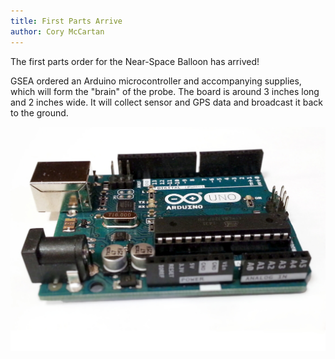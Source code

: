 ```yaml
---
title: First Parts Arrive
author: Cory McCartan
---
```

The first parts order for the Near-Space Balloon has arrived!

GSEA ordered an Arduino microcontroller and accompanying supplies, which will form the "brain" of the probe. The board is around 3 inches long and 2 inches wide.  It will collect sensor and GPS data and broadcast it back to the ground.

![arduino board](/assets/newsreel/arduino.jpeg)
